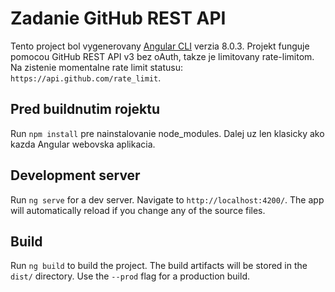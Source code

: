 # Zadanie GitHub REST API

Tento project bol vygenerovany [Angular CLI](https://github.com/angular/angular-cli) verzia 8.0.3.
Projekt funguje pomocou GitHub REST API v3 bez oAuth, takze je limitovany rate-limitom.
Na zistenie momentalne rate limit statusu: `https://api.github.com/rate_limit`.


## Pred buildnutim rojektu

Run `npm install` pre nainstalovanie node_modules. Dalej uz len klasicky ako kazda Angular webovska aplikacia.


## Development server

Run `ng serve` for a dev server. Navigate to `http://localhost:4200/`. The app will automatically reload if you change any of the source files.

## Build

Run `ng build` to build the project. The build artifacts will be stored in the `dist/` directory. Use the `--prod` flag for a production build.

